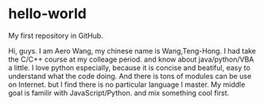 # hello-world
My first repository in GitHub.

Hi, guys.
I am Aero Wang, my chinese name is Wang,Teng-Hong.
I had take the C/C++ course at my colleage period.
and know about java/python/VBA a little.
I love python especially, because it is concise and beatiful, 
easy to understand what the code doing.
And there is tons of modules can be use on Internet.
but I find there is no particular language I master.
My middle goal is familir with JavaScript/Python.
and mix something cool first.
